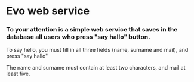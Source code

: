 # Evo web service
### To your attention is a simple web service that saves in the database all users who press "say hallo" button.

To say hello, you must fill in all three fields (name, surname and mail), and press "say hallo"

The name and surname must contain at least two characters, and mail at least five.

